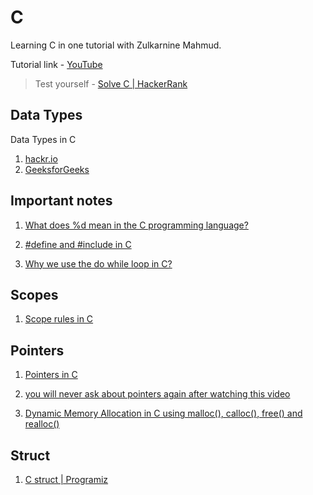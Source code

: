 # C

Learning C in one tutorial with Zulkarnine Mahmud. 

Tutorial link - [YouTube](https://youtu.be/Bacf3wTY2EQ)

> Test yourself - [Solve C | HackerRank](https://www.hackerrank.com/domains/c)

## Data Types

Data Types in C 
1. [hackr.io](https://hackr.io/blog/data-types-in-c)
2. [GeeksforGeeks](https://www.geeksforgeeks.org/data-types-in-c/)

## Important notes

1. [What does %d mean in the C programming language?](https://www.quora.com/What-does-d-mean-in-the-C-programming-language#:~:text=%25d%20is%20a%20format%20specifier%20for%20an%20integer%20value%20in%20decimals%20that%20is%20used%20in%20the%20formatted%20output%20function%20printf()%20to%20output%20any%20value%20of%20the%20type%20integer%20in%20decimals%20and%20used%20to%20take%20input%20of%20the%20type%20integer%20in%20decimals%20through%20scanf()%20function.)

2. [#define and #include in C](https://www.scaler.com/topics/c/define-and-include-in-c/#:~:text=What%20is%20%23define,getch()%2C%20etc.)

3. [Why we use the do while loop in C?](https://www.quora.com/Why-we-use-the-do-while-loop-in-C)

## Scopes

1. [Scope rules in C](https://www.geeksforgeeks.org/scope-rules-in-c/)

## Pointers

1. [Pointers in C](https://www.geeksforgeeks.org/c-pointers/)

2. [you will never ask about pointers again after watching this video](https://youtu.be/2ybLD6_2gKM)

3. [Dynamic Memory Allocation in C using malloc(), calloc(), free() and realloc()](https://www.geeksforgeeks.org/dynamic-memory-allocation-in-c-using-malloc-calloc-free-and-realloc/)

## Struct

1. [C struct | Programiz](https://www.programiz.com/c-programming/c-structures)
